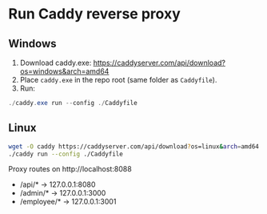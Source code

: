 # Run Caddy reverse proxy

## Windows
1. Download caddy.exe: https://caddyserver.com/api/download?os=windows&arch=amd64
2. Place `caddy.exe` in the repo root (same folder as `Caddyfile`).
3. Run:

```powershell
./caddy.exe run --config ./Caddyfile
```

## Linux
```bash
wget -O caddy https://caddyserver.com/api/download?os=linux&arch=amd64 && chmod +x caddy
./caddy run --config ./Caddyfile
```

Proxy routes on http://localhost:8088
- /api/*      -> 127.0.0.1:8080
- /admin/*    -> 127.0.0.1:3000
- /employee/* -> 127.0.0.1:3001
